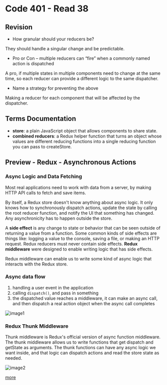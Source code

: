 # Code 401 - Read 38

## Revision

* How granular should your reducers be?

They should handle a singular change and be predictable.

* Pro or Con – multiple reducers can “fire” when a commonly named action is dispatched

A pro, if multiple states in multiple components need to change at the same time, so each reducer can provide a different logic to the same dispatcher.

* Name a strategy for preventing the above

Making a reducer for each component that will be affected by the dispatcher.

## Terms Documentation

* **store**:  a plain JavaScript object that allows components to share state.
* **combined reducers**: a Redux helper function that turns an object whose values are different reducing functions into a single reducing function you can pass to createStore.

## Preview - Redux - Asynchronous Actions

### Async Logic and Data Fetching

Most real applications need to work with data from a server, by making HTTP API calls to fetch and save items.

By itself, a Redux store doesn't know anything about async logic. It only knows how to synchronously dispatch actions, update the state by calling the root reducer function, and notify the UI that something has changed. Any asynchronicity has to happen outside the store.

A **side effect** is any change to state or behavior that can be seen outside of returning a value from a function. Some common kinds of side effects are things like: logging a value to the console, saving a file, or making an HTTP request. Redux reducers must never contain side effects. **Redux middleware** were designed to enable writing logic that has side effects.

Redux middleware can enable us to write some kind of async logic that interacts with the Redux store.

### Async data flow

1. handling a user event in the application
2. calling `dispatch()`, and pass in something
3. the dispatched value reaches a middleware, it can make an async call, and then dispatch a real action object when the async call completes

![image1](https://miro.medium.com/max/760/0*Q4lgrUkqEFvvoUzZ)

### Redux Thunk Middleware

Thunk middleware is Redux's official version of async function middleware. The thunk middleware allows us to write functions that get dispatch and getState as arguments. The thunk functions can have any async logic we want inside, and that logic can dispatch actions and read the store state as needed.

![image2](https://d33wubrfki0l68.cloudfront.net/08d01ed85246d3ece01963408572f3f6dfb49d41/4bc12/assets/images/reduxasyncdataflowdiagram-d97ff38a0f4da0f327163170ccc13e80.gif)

[more](https://redux.js.org/tutorials/fundamentals/part-6-async-logic)